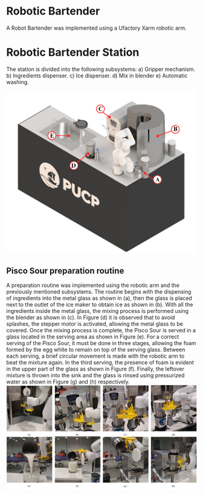 # Robotic Bartender 
A Robot Bartender was implemented using a Ufactory Xarm robotic arm. 

# Robotic Bartender Station
The station is divided into the following subsystems:
a) Gripper mechanism.
b) Ingredients dispenser.
c) Ice  dispenser. 
d) Mix in blender 
e) Automatic washing.

![Subsystems](subsystem_render.png)  
 
## Pisco Sour preparation routine

A preparation routine was implemented using the robotic arm and the previously mentioned subsystems. The routine begins with the dispensing of ingredients into the metal glass as shown in (a), then the glass is placed next to the outlet of the ice maker to obtain ice as shown in (b). With all the ingredients inside the metal glass, the mixing process is performed using the blender as shown in (c). In Figure (d) it is observed that to avoid splashes, the stepper motor is activated, allowing the metal glass to be covered. Once the mixing process is complete, the Pisco Sour is served in a glass located in the serving area as shown in Figure (e). For a correct serving of the Pisco Sour, it must be done in three stages, allowing the foam formed by the egg white to remain on top of the serving glass. Between each serving, a brief circular movement is made with the robotic arm to beat the mixture again. In the third serving, the presence of foam is evident in the upper part of the glass as shown in Figure (f). Finally, the leftover mixture is thrown into the sink and the glass is rinsed using pressurized water as shown in Figure (g) and (h) respectively.
![isco Sour preparation routine](routine.png)  
